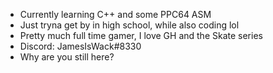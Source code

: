 

- Currently learning C++ and some PPC64 ASM
- Just tryna get by in high school, while also coding lol
- Pretty much full time gamer, I love GH and the Skate series
- Discord: JamesIsWack#8330
- Why are you still here?
